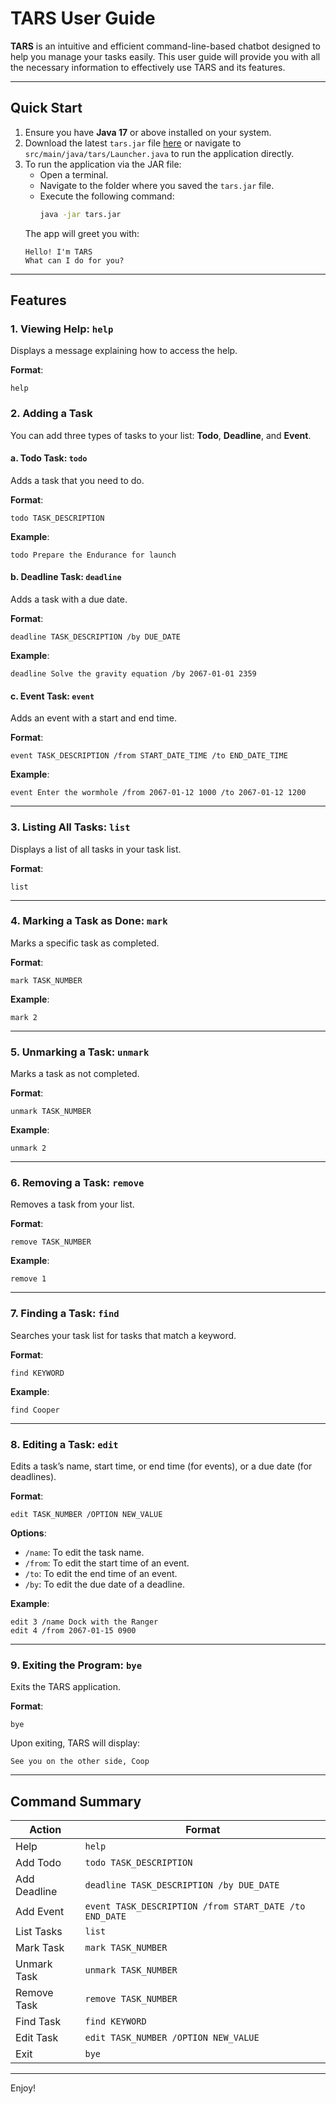 
# TARS User Guide

**TARS** is an intuitive and efficient command-line-based chatbot designed to help you manage your tasks easily. This user guide will provide you with all the necessary information to effectively use TARS and its features.

---

## Quick Start

1. Ensure you have **Java 17** or above installed on your system.
2. Download the latest `tars.jar` file [here](#https://github.com/appleshill/ip/releases/tag/A-Release) or navigate to `src/main/java/tars/Launcher.java` to run the application directly.
3. To run the application via the JAR file:
   - Open a terminal.
   - Navigate to the folder where you saved the `tars.jar` file.
   - Execute the following command:
     ```bash
     java -jar tars.jar
     ```
   The app will greet you with:
   ```
   Hello! I'm TARS
   What can I do for you?
   ```

---

## Features

### 1. Viewing Help: `help`
Displays a message explaining how to access the help.

**Format**: 
```
help
```

### 2. Adding a Task

You can add three types of tasks to your list: **Todo**, **Deadline**, and **Event**.

#### a. Todo Task: `todo`
Adds a task that you need to do.

**Format**:
```
todo TASK_DESCRIPTION
```

**Example**:
```
todo Prepare the Endurance for launch
```

#### b. Deadline Task: `deadline`
Adds a task with a due date.

**Format**:
```
deadline TASK_DESCRIPTION /by DUE_DATE
```

**Example**:
```
deadline Solve the gravity equation /by 2067-01-01 2359
```

#### c. Event Task: `event`
Adds an event with a start and end time.

**Format**:
```
event TASK_DESCRIPTION /from START_DATE_TIME /to END_DATE_TIME
```

**Example**:
```
event Enter the wormhole /from 2067-01-12 1000 /to 2067-01-12 1200
```

---

### 3. Listing All Tasks: `list`
Displays a list of all tasks in your task list.

**Format**:
```
list
```

---

### 4. Marking a Task as Done: `mark`
Marks a specific task as completed.

**Format**:
```
mark TASK_NUMBER
```

**Example**:
```
mark 2
```

---

### 5. Unmarking a Task: `unmark`
Marks a task as not completed.

**Format**:
```
unmark TASK_NUMBER
```

**Example**:
```
unmark 2
```

---

### 6. Removing a Task: `remove`
Removes a task from your list.

**Format**:
```
remove TASK_NUMBER
```

**Example**:
```
remove 1
```

---

### 7. Finding a Task: `find`
Searches your task list for tasks that match a keyword.

**Format**:
```
find KEYWORD
```

**Example**:
```
find Cooper
```

---

### 8. Editing a Task: `edit`
Edits a task’s name, start time, or end time (for events), or a due date (for deadlines).

**Format**:
```
edit TASK_NUMBER /OPTION NEW_VALUE
```

**Options**:
- `/name`: To edit the task name.
- `/from`: To edit the start time of an event.
- `/to`: To edit the end time of an event.
- `/by`: To edit the due date of a deadline.

**Example**:
```
edit 3 /name Dock with the Ranger
edit 4 /from 2067-01-15 0900
```

---

### 9. Exiting the Program: `bye`
Exits the TARS application.

**Format**:
```
bye
```

Upon exiting, TARS will display:
```
See you on the other side, Coop
```

---

## Command Summary

| Action                  | Format                                              |
|-------------------------|-----------------------------------------------------|
| Help                    | `help`                                              |
| Add Todo                | `todo TASK_DESCRIPTION`                             |
| Add Deadline            | `deadline TASK_DESCRIPTION /by DUE_DATE`            |
| Add Event               | `event TASK_DESCRIPTION /from START_DATE /to END_DATE` |
| List Tasks              | `list`                                              |
| Mark Task               | `mark TASK_NUMBER`                                  |
| Unmark Task             | `unmark TASK_NUMBER`                                |
| Remove Task             | `remove TASK_NUMBER`                                |
| Find Task               | `find KEYWORD`                                      |
| Edit Task               | `edit TASK_NUMBER /OPTION NEW_VALUE`                |
| Exit                    | `bye`                                               |

---

Enjoy!
